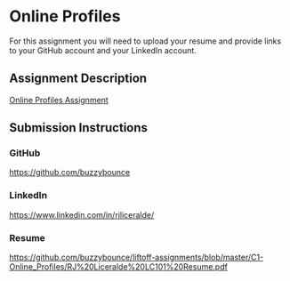 # Online Profiles
For this assignment you will need to upload your resume and provide links to your GitHub account and your LinkedIn account.

## Assignment Description
[Online Profiles Assignment](https://education.launchcode.org/liftoff/modules/assignments/online-profiles)

## Submission Instructions
 
### GitHub
https://github.com/buzzybounce
 
### LinkedIn
https://www.linkedin.com/in/rjliceralde/

### Resume

https://github.com/buzzybounce/liftoff-assignments/blob/master/C1-Online_Profiles/RJ%20Liceralde%20LC101%20Resume.pdf
